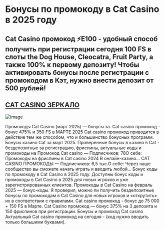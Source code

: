 # Бонусы по промокоду в Cat Casino в 2025 году

## Cat Casino промокод ⚡️E100 - удобный способ получить при регистрации сегодня 100 FS в слоты the Dog House, Cleocatra, Fruit Party, а также 100% к первому депозиту! Чтобы активировать бонусы после регистрации с промокодом в Кэт, нужно внести депозит от 500 рублей!

## [CAT CASINO ЗЕРКАЛО](https://linkcasino.ru/cat_e100)


![image](https://github.com/user-attachments/assets/68392bbc-5a68-48ee-a266-402b6f973aa2)


Промокоды Cat Casino (март 2025) — бонусы за. Cat casino промокод - бонус 475% и 350 FS в МАРТЕ 2025 Cat casino промокод приводится в действие тем же способом, что и большинство бонусных программ.
Бонусы казино Cat за март 2025. Проверенные бонусы в казино в Cat - бездепозитные за регистрацию, фриспины, актуальные коды и промокоды на
Промокод Cat casino — Подписчиков: 78О себе: Промокоды на фриспины в Cat casino 2024 В онлайн-казино...
CAT CASINO ПРОМОКОДЫ — Подписчиков: 6,5 тыс.О себе: Через наше сообщество вы сможете начать играть и вводить любой...
Бонус коды по промокоду в Cat Casino в 2025 году. Доступны бонус коды и промокоды в Cat Casino в 2025 для новых игроков и уже зарегистрированных клиентов.
Промокоды в Cat Casino на февраль 2025 — бонус-коды.
Я проверил, можно ли получить бездепозитные бонусы по промокодам в Cat Casino для новых игроков и «открутить» их в соответствии с правилами.
Cat casino промокод - бонус до 75 000 + 150 FS в Марте.
Cat Casino промокод — бонус 375% на 3 депозита и 150 фриспинов при регистрации.
Бонусы и промокод Cat casino
Актуальный Cat casino промокод на сегодня - (код нужно вводить только большими буквами).
